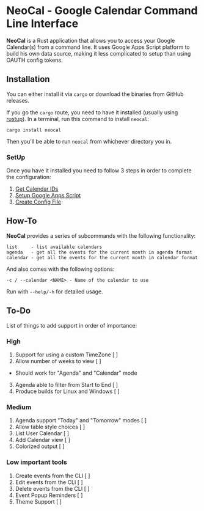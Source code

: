 # NeoCal - Google Calendar Command Line Interface

**NeoCal** is a Rust application that allows you to access your Google Calendar(s) from a command line. It uses Google Apps Script platform to build his own data source, making
it less complicated to setup than using OAUTH config tokens.

## Installation

You can either install it via `cargo` or download the binaries from GitHub releases.

If you go the `cargo` route, you need to have it installed (usually using [rustup](https://rustup.rs)). In a terminal, run this command to install `neocal`:

```
cargo install neocal
```
Then you'll be able to run `neocal` from whichever directory you in.

### SetUp

Once you have it installed you need to follow 3 steps in order to complete the configuration:

1. [Get Calendar IDs](https://github.com/oscarmcm/neocal/wiki/Obtain-your-Google-Calendar’s-ID:)
2. [Setup Google Apps Script](https://github.com/oscarmcm/neocal/wiki/Setup-Google-Apps-Script)
3. [Create Config File](https://github.com/oscarmcm/neocal/wiki/NeoCal-Config-File)

## How-To

**NeoCal** provides a series of subcommands with the following functionality:

```
list     - list available calendars
agenda   - get all the events for the current month in agenda format
calendar - get all the events for the current month in calendar format
```

And also comes with the following options:

```
-c / --calendar <NAME> - Name of the calendar to use
```

Run with `--help/-h` for detailed usage.

## To-Do

List of things to add support in order of importance:

### High

1. Support for using a custom TimeZone [ ]
2. Allow number of weeks to view [ ]
  - Should work for "Agenda" and "Calendar" mode
3. Agenda able to filter from Start to End [ ]
4. Produce builds for Linux and Windows [ ]

### Medium

1. Agenda support "Today" and "Tomorrow" modes [ ]
2. Allow table style choices [ ]
3. List User Calendar [ ]
4. Add Calendar view [ ]
5. Colorized output [ ]

### Low important tools

1. Create events from the CLI [ ]
2. Edit events from the CLI [ ]
3. Delete events from the CLI [ ]
4. Event Popup Reminders [ ]
5. Theme Support [ ]

